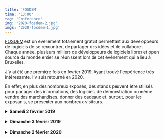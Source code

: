 ```yaml
---
title: 'FOSDEM'
time: '10:00'
tag: 'Conference'
img: '2020-fosdem-2.jpg'
imgs: '2020-fosdem-1.jpg'
---
```


[FOSDEM](https://fosdem.org/2021/ "fosdem") est un événement totalement gratuit permettant aux développeurs de logiciels de se rencontrer, de partager des idées et de collaborer.
Chaque année, plusieurs milliers de développeurs de logiciels libres et open source du monde entier se réunissent lors de cet événement qui a lieu à Bruxelles.

J’y ai été une première fois en février 2019. Ayant trouvé l'expérience très intéressante, j’y suis retourné en 2020.

En effet, en plus des nombreux exposés, des stands peuvent être utilisés pour partager des informations, des logiciels de démonstration ou même vendre des marchandises, donner des cadeaux et, surtout, pour les exposants,
se présenter aux nombreux visiteurs.

<details>
  <summary> <b> Samedi 2 février 2019 </b></summary>

  <br/>

* 11h - 11h50 : FLOSS, the Internet and the Future
- 12h30 - 13h : Onion Adventures - How to use onion services and the Tor network in your web endeavors
- 14h - 14h50 : Matrix in the French State - What happens when a government adopts open source & open standards for all its internal communication?
- 15h - 15h50 : DNS over HTTPS - the good, the bad and the ugly (why, how, when and who gets to control how names are resolved)
- 16h20 - 16h35 : Open Software deserves 

</details>

<br/>


<details>
  <summary> <b> Dimanche 3 février 2019 </b></summary>

  <br/>

- 10h15 - 10h45 : Tooling for IntelliJ Platform Plugins
- 11h - 11h50 : The Current and Future Tor Project
- 13h - 13h50 : Open Source at DuckDuckGo - Raising the Standard of Trust Online
- 16h - 16h50 : The Cloud is Just Another Sun
- 17h - 17h50 : Fifty years of Unix and Linux advances
- 17h55 - 18h : Closing FOSDEM 2019

</details>

<br/>


<details>
  <summary> <b> Dimanche 2 février 2020 </b></summary>

  <br/>

- 10h - 10h50 : Is the Open door closing?
- 11h - 11h50 : The core values of software freedom
- 14h30 - 15h : The Path to Peer-to-Peer Matrix
- 15h - 15h30 : Building a Web App that doesn't Trust the Server
- 16h - 16h50 : FOSSH - 2000 to 2020 and beyond!

</details>

<br/>
